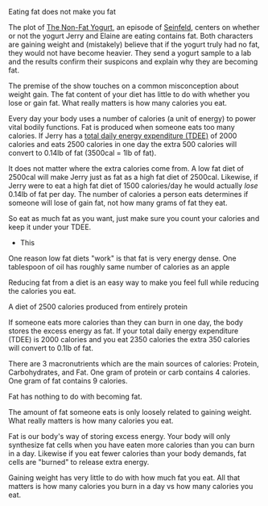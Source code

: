 Eating fat does not make you fat


The plot of [The Non-Fat Yogurt](https://en.wikipedia.org/wiki/The_Non-Fat_Yogurt), an episode of [Seinfeld](https://en.wikipedia.org/wiki/Seinfeld), centers on whether or not the yogurt Jerry and Elaine are eating contains fat. Both characters are gaining weight and (mistakely) believe that if the yogurt truly had no fat, they would not have become heavier. They send a yogurt sample to a lab and the results confirm their suspicons and explain why they are becoming fat.

The premise of the show touches on a common misconception about weight gain. The fat content of your diet has little to do with whether you lose or gain fat. What really matters is how many calories you eat.

Every day your body uses a number of calories (a unit of energy) to power vital bodily functions. Fat is produced when someone eats too many calories. If Jerry has a [total daily energy expenditure (TDEE)](https://healthyeater.com/important-tool-weight-loss) of 2000 calories and eats 2500 calories in one day the extra 500 calories will convert to 0.14lb of fat (3500cal = 1lb of fat). 

It does not matter where the extra calories come from. A low fat diet of 2500cal will make Jerry just as fat as a high fat diet of 2500cal. Likewise, if Jerry were to eat a high fat diet of 1500 calories/day he would actually *lose* 0.14lb of fat per day. The number of calories a person eats determines if someone will lose of gain fat, not how many grams of fat they eat.






So eat as much fat as you want, just make sure you count your calories and keep it under your TDEE. 

* This 






One reason low fat diets "work" is that fat is very energy dense. One tablespoon of oil has roughly same number of calories as an apple


Reducing fat from a diet is an easy way to make you feel full while reducing the calories you eat. 





A diet of 2500 calories produced from entirely protein 




If someone eats more calories than they can burn in one day, the body stores the excess energy as fat. If your total daily energy expenditure (TDEE) is 2000 calories and you eat 2350 calories the extra 350 calories will convert to 0.1lb of fat. 



There are 3 macronutrients which are the main sources of calories: Protein, Carbohydrates, and Fat. One gram of protein or carb contains 4 calories. One gram of fat contains 9 calories. 




Fat has nothing to do with becoming fat. 

The amount of fat someone eats is only loosely related to gaining weight. What really matters is how many calories you eat. 

Fat is our body's way of storing excess energy. Your body will only synthesize fat cells when you have eaten more calories than you can burn in a day. Likewise if you eat fewer calories than your body demands, fat cells are "burned" to release extra energy. 

Gaining weight has very little to do with how much fat you eat. All that matters is how many calories you burn in a day vs how many calories you eat. 